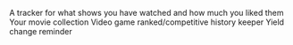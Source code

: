 A tracker for what shows you have watched and how much you liked them
Your movie collection
Video game ranked/competitive history keeper
Yield change reminder

